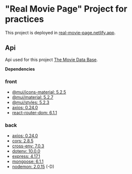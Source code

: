 # "Real Movie Page" Project for practices

This project is deployed in
[real-movie-page.netlify.app](https://real-movie-page.netlify.app/).

## Api

Api used for this project [The Movie Data Base](https://www.themoviedb.org/).

**Dependencies**

### front

- [@mui/icons-material: 5.2.5](https://mui.com/components/material-icons/)
- [@mui/material: 5.2.7](https://mui.com/)
- [@mui/styles: 5.2.3](https://mui.com/)
- [axios: 0.24.0](https://github.com/axios/axios)
- [react-router-dom: 6.1.1](https://reactrouter.com/docs/en/v6/api)

### back

- [axios: 0.24.0](https://github.com/axios/axios)
- [cors: 2.8.5](https://github.com/expressjs/cors)
- [cross-env: 7.0.3](https://github.com/kentcdodds/cross-env)
- [dotenv: 10.0.0](https://github.com/motdotla/dotenv)
- [express: 4.17.1](https://github.com/expressjs/express)
- [mongoose: 6.1.1](https://github.com/Automattic/mongoose)
- [nodemon: 2.0.15](https://github.com/remy/nodemon) (-D)
